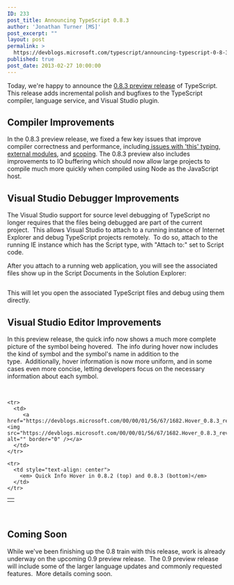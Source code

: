 ```yaml
---
ID: 233
post_title: Announcing TypeScript 0.8.3
author: 'Jonathan Turner [MS]'
post_excerpt: ""
layout: post
permalink: >
  https://devblogs.microsoft.com/typescript/announcing-typescript-0-8-3/
published: true
post_date: 2013-02-27 10:00:00
---
```

Today, we're happy to announce the [0\.8.3 preview release][1] of TypeScript.  This release adds incremental polish and bugfixes to the TypeScript compiler, language service, and Visual Studio plugin. 

## Compiler Improvements

In the 0.8.3 preview release, we fixed a few key issues that improve compiler correctness and performance, including[ issues with 'this' typing][2], [external modules][3], and [scoping][4]. The 0.8.3 preview also includes improvements to IO buffering which should now allow large projects to compile much more quickly when compiled using Node as the JavaScript host. 

## Visual Studio Debugger Improvements

The Visual Studio support for source level debugging of TypeScript no longer requires that the files being debugged are part of the current project.  This allows Visual Studio to attach to a running instance of Internet Explorer and debug TypeScript projects remotely.  To do so, attach to the running IE instance which has the Script type, with "Attach to:" set to Script code.

After you attach to a running web application, you will see the associated files show up in the Script Documents in the Solution Explorer:

[<img src="https://devblogs.microsoft.com/00/00/01/56/67/2273.TS_in_ScriptDocuments.PNG" alt="" border="0" />][5]

This will let you open the associated TypeScript files and debug using them directly.

## Visual Studio Editor Improvements

In this preview release, the quick info now shows a much more complete picture of the symbol being hovered.  The info during hover now includes the kind of symbol and the symbol's name in addition to the type.  Additionally, hover information is now more uniform, and in some cases even more concise, letting developers focus on the necessary information about each symbol.

 

<table border="0" cellspacing="10" cellpadding="10">
  <tbody>
    <tr>
      <td>
        <img src="https://devblogs.microsoft.com/00/00/01/56/67/7701.Hover_0.8.2_revised.png" alt="" border="0" />
      </td>
    </tr>
    
    <tr>
      <td>
         <a href="https://devblogs.microsoft.com/00/00/01/56/67/1682.Hover_0.8.3_revised.png"><img src="https://devblogs.microsoft.com/00/00/01/56/67/1682.Hover_0.8.3_revised.png" alt="" border="0" /></a>
      </td>
    </tr>
    
    <tr>
      <td style="text-align: center">
        <em> Quick Info Hover in 0.8.2 (top) and 0.8.3 (bottom)</em>
      </td>
    </tr>
  </tbody>
</table>

 

## Coming Soon 

While we've been finishing up the 0.8 train with this release, work is already underway on the upcoming 0.9 preview release.  The 0.9 preview release will include some of the larger language updates and commonly requested features.  More details coming soon.

 [1]: http://www.typescriptlang.org/#Download
 [2]: http://typescript.codeplex.com/workitem/660
 [3]: http://typescript.codeplex.com/workitem/416
 [4]: http://typescript.codeplex.com/workitem/711
 [5]: https://devblogs.microsoft.com/00/00/01/56/67/2273.TS_in_ScriptDocuments.PNG